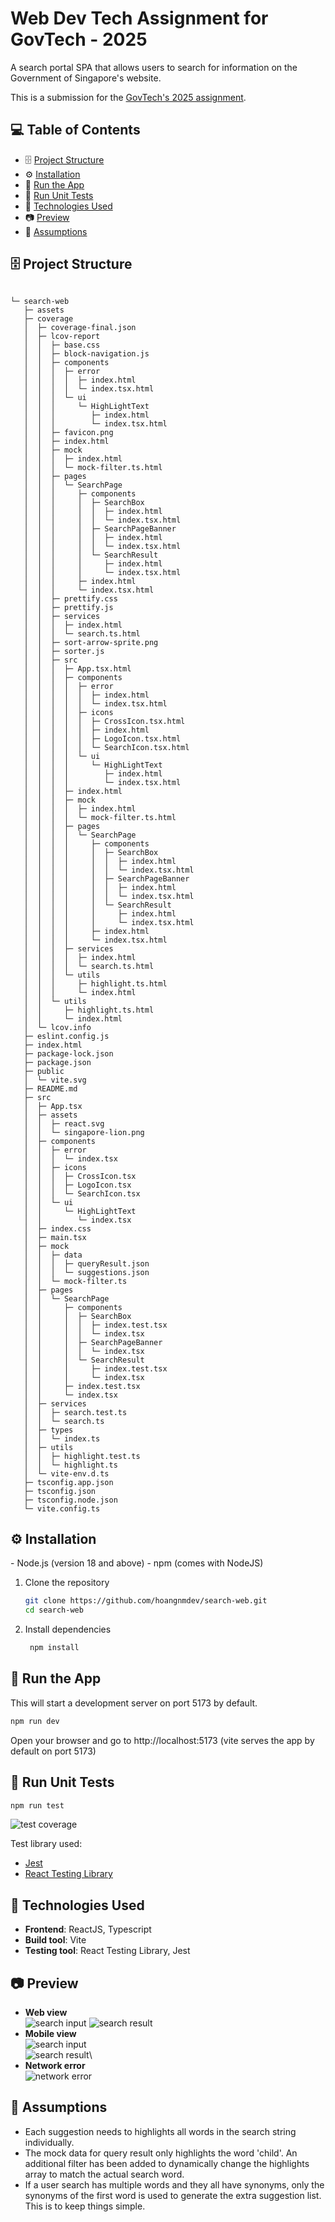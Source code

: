 # Web Dev Tech Assignment for GovTech - 2025

A search portal SPA that allows users to search for information on the Government of Singapore's website.

This is a submission for the [GovTech's 2025 assignment](https://gist.github.com/yuhong90/b5544baebde4bfe9fe2d12e8e5502cbf).

## 💻 Table of Contents

- 🗄️ [Project Structure](#project-structure)
- ⚙️ [Installation](#installation)
- 🚄 [Run the App](#run-the-app)
- 🧪 [Run Unit Tests](#run-unit-tests)
- 🧱 [Technologies Used](#technologies-used)
- 📷 [Preview](#preview)
- 📝 [Assumptions](#assumptions)


<h2 id="project-structure">🗄️ Project Structure</h2>

```

└─ search-web
   ├─ assets
   ├─ coverage
   │  ├─ coverage-final.json
   │  ├─ lcov-report
   │  │  ├─ base.css
   │  │  ├─ block-navigation.js
   │  │  ├─ components
   │  │  │  ├─ error
   │  │  │  │  ├─ index.html
   │  │  │  │  └─ index.tsx.html
   │  │  │  └─ ui
   │  │  │     └─ HighLightText
   │  │  │        ├─ index.html
   │  │  │        └─ index.tsx.html
   │  │  ├─ favicon.png
   │  │  ├─ index.html
   │  │  ├─ mock
   │  │  │  ├─ index.html
   │  │  │  └─ mock-filter.ts.html
   │  │  ├─ pages
   │  │  │  └─ SearchPage
   │  │  │     ├─ components
   │  │  │     │  ├─ SearchBox
   │  │  │     │  │  ├─ index.html
   │  │  │     │  │  └─ index.tsx.html
   │  │  │     │  ├─ SearchPageBanner
   │  │  │     │  │  ├─ index.html
   │  │  │     │  │  └─ index.tsx.html
   │  │  │     │  └─ SearchResult
   │  │  │     │     ├─ index.html
   │  │  │     │     └─ index.tsx.html
   │  │  │     ├─ index.html
   │  │  │     └─ index.tsx.html
   │  │  ├─ prettify.css
   │  │  ├─ prettify.js
   │  │  ├─ services
   │  │  │  ├─ index.html
   │  │  │  └─ search.ts.html
   │  │  ├─ sort-arrow-sprite.png
   │  │  ├─ sorter.js
   │  │  ├─ src
   │  │  │  ├─ App.tsx.html
   │  │  │  ├─ components
   │  │  │  │  ├─ error
   │  │  │  │  │  ├─ index.html
   │  │  │  │  │  └─ index.tsx.html
   │  │  │  │  ├─ icons
   │  │  │  │  │  ├─ CrossIcon.tsx.html
   │  │  │  │  │  ├─ index.html
   │  │  │  │  │  ├─ LogoIcon.tsx.html
   │  │  │  │  │  └─ SearchIcon.tsx.html
   │  │  │  │  └─ ui
   │  │  │  │     └─ HighLightText
   │  │  │  │        ├─ index.html
   │  │  │  │        └─ index.tsx.html
   │  │  │  ├─ index.html
   │  │  │  ├─ mock
   │  │  │  │  ├─ index.html
   │  │  │  │  └─ mock-filter.ts.html
   │  │  │  ├─ pages
   │  │  │  │  └─ SearchPage
   │  │  │  │     ├─ components
   │  │  │  │     │  ├─ SearchBox
   │  │  │  │     │  │  ├─ index.html
   │  │  │  │     │  │  └─ index.tsx.html
   │  │  │  │     │  ├─ SearchPageBanner
   │  │  │  │     │  │  ├─ index.html
   │  │  │  │     │  │  └─ index.tsx.html
   │  │  │  │     │  └─ SearchResult
   │  │  │  │     │     ├─ index.html
   │  │  │  │     │     └─ index.tsx.html
   │  │  │  │     ├─ index.html
   │  │  │  │     └─ index.tsx.html
   │  │  │  ├─ services
   │  │  │  │  ├─ index.html
   │  │  │  │  └─ search.ts.html
   │  │  │  └─ utils
   │  │  │     ├─ highlight.ts.html
   │  │  │     └─ index.html
   │  │  └─ utils
   │  │     ├─ highlight.ts.html
   │  │     └─ index.html
   │  └─ lcov.info
   ├─ eslint.config.js
   ├─ index.html
   ├─ package-lock.json
   ├─ package.json
   ├─ public
   │  └─ vite.svg
   ├─ README.md
   ├─ src
   │  ├─ App.tsx
   │  ├─ assets
   │  │  ├─ react.svg
   │  │  └─ singapore-lion.png
   │  ├─ components
   │  │  ├─ error
   │  │  │  └─ index.tsx
   │  │  ├─ icons
   │  │  │  ├─ CrossIcon.tsx
   │  │  │  ├─ LogoIcon.tsx
   │  │  │  └─ SearchIcon.tsx
   │  │  └─ ui
   │  │     └─ HighLightText
   │  │        └─ index.tsx
   │  ├─ index.css
   │  ├─ main.tsx
   │  ├─ mock
   │  │  ├─ data
   │  │  │  ├─ queryResult.json
   │  │  │  └─ suggestions.json
   │  │  └─ mock-filter.ts
   │  ├─ pages
   │  │  └─ SearchPage
   │  │     ├─ components
   │  │     │  ├─ SearchBox
   │  │     │  │  ├─ index.test.tsx
   │  │     │  │  └─ index.tsx
   │  │     │  ├─ SearchPageBanner
   │  │     │  │  └─ index.tsx
   │  │     │  └─ SearchResult
   │  │     │     ├─ index.test.tsx
   │  │     │     └─ index.tsx
   │  │     ├─ index.test.tsx
   │  │     └─ index.tsx
   │  ├─ services
   │  │  ├─ search.test.ts
   │  │  └─ search.ts
   │  ├─ types
   │  │  └─ index.ts
   │  ├─ utils
   │  │  ├─ highlight.test.ts
   │  │  └─ highlight.ts
   │  └─ vite-env.d.ts
   ├─ tsconfig.app.json
   ├─ tsconfig.json
   ├─ tsconfig.node.json
   └─ vite.config.ts

```

<h2 id="installation">⚙️ Installation</h2>
- Node.js (version 18 and above)
- npm (comes with NodeJS)

1. Clone the repository

   ```bash
   git clone https://github.com/hoangnmdev/search-web.git
   cd search-web
   ```

2. Install dependencies

   ```bash
    npm install
   ```

<h2 id="run-the-app">🚄 Run the App</h2>

This will start a development server on port 5173 by default.

```bash
npm run dev
```

Open your browser and go to http://localhost:5173 (vite serves the app by default on port 5173)

<h2 id="run-unit-tests">🧪 Run Unit Tests</h2>

```bash
npm run test
```

![test coverage](./docs/test-cov.png)

Test library used:

- [Jest](https://jestjs.io/)
- [React Testing Library](https://testing-library.com/)

<h2 id="technologies-used">🧱 Technologies Used</h2>

- **Frontend**: ReactJS, Typescript
- **Build tool**: Vite
- **Testing tool**: React Testing Library, Jest

<h2 id="preview">📷 Preview</h2>

- **Web view**\
![search input](./docs/search-typeahead.png)
![search result](./docs/search-result.png)
- **Mobile view**\
![search input](./docs/search-typeahead-mobile.png)\
![search result](./docs/search-result-mobile.png)\
- **Network error**\
![network error](./docs/network-error.png)

<h2 id="assumptions">📝 Assumptions</h2>

- Each suggestion needs to highlights all words in the search string individually.
- The mock data for query result only highlights the word 'child'. An additional filter has been added to dynamically change the highlights array to match the actual search word.
- If a user search has multiple words and they all have synonyms, only the synonyms of the first word is used to generate the extra suggestion list. This is to keep things simple.